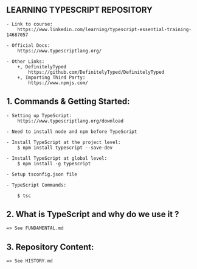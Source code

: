 ## LEARNING TYPESCRIPT REPOSITORY

    - Link to course:
        https://www.linkedin.com/learning/typescript-essential-training-14687057

    - Official Docs:
        https://www.typescriptlang.org/

    - Other Links:
        +, DefinitelyTyped
            https://github.com/DefinitelyTyped/DefinitelyTyped
        +, Importing Third Party:
            https://www.npmjs.com/

## 1. Commands & Getting Started:

    - Setting up TypeScript:
        https://www.typescriptlang.org/download

    - Need to install node and npm before TypeScript

    - Install TypeScript at the project level:
        $ npm install typescript --save-dev

    - Install TypeScript at global level:
        $ npm install -g typescript

    - Setup tsconfig.json file

    - TypeScript Commands:

        $ tsc

## 2. What is TypeScript and why do we use it ?

    => See FUNDAMENTAL.md

## 3. Repository Content:

    => See HISTORY.md

